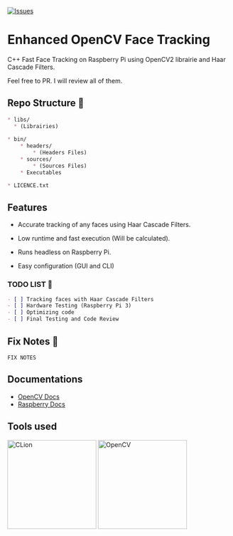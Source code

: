 [![Issues](https://img.shields.io/github/issues-raw/NewMaxT/OpenCV-Face-Tracking?label=Issues&style=for-the-badge)]()
# Enhanced OpenCV Face Tracking

C++ Fast Face Tracking on Raspberry Pi using OpenCV2 librairie and Haar Cascade Filters.

Feel free to PR. I will review all of them.

## Repo Structure :open_file_folder:

```markdown
* libs/
  * (Librairies)
 
* bin/
    * headers/
        * (Headers Files)
    * sources/
        * (Sources Files)
    * Executables

* LICENCE.txt

```


## Features

- Accurate tracking of any faces using Haar Cascade Filters.

- Low runtime and fast execution (Will be calculated).

- Runs headless on Raspberry Pi.

- Easy configuration (GUI and CLI)

### TODO LIST :pushpin:

```markdown
- [ ] Tracking faces with Haar Cascade Filters
- [ ] Hardware Testing (Raspberry Pi 3)
- [ ] Optimizing code
- [ ] Final Testing and Code Review
```

## Fix Notes :loudspeaker:

```
FIX NOTES
```

## Documentations

 - [OpenCV Docs](https://docs.opencv.org/)
 - [Raspberry Docs](https://www.raspberrypi.com/documentation/)

## Tools used
<div width="100%">
 <a href="https://jetbrains.com"><img src="https://resources.jetbrains.com/storage/products/company/brand/logos/CLion.png" alt="CLion" height="200px"/></a>
 <a href="https://opencv.org/"><img src="https://github.com/opencv/opencv/wiki/logo/OpenCV_logo_black.png" alt="OpenCV" height="200px"/></a>
</div>
